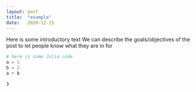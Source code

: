 ```yaml
---
layout: post  
title:  "example"  
date:   2020-12-15  
---
```


Here is some introductory text
We can describe the goals/objectives of the post to let people know what they are in for


```julia
# here is some Julia code
a = 1
b = 2
a + b
```




    3


